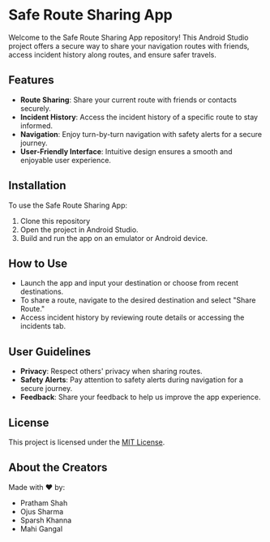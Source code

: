 # Safe Route Sharing App

Welcome to the Safe Route Sharing App repository! This Android Studio project offers a secure way to share your navigation routes with friends, access incident history along routes, and ensure safer travels.

## Features

- **Route Sharing**: Share your current route with friends or contacts securely.
- **Incident History**: Access the incident history of a specific route to stay informed.
- **Navigation**: Enjoy turn-by-turn navigation with safety alerts for a secure journey.
- **User-Friendly Interface**: Intuitive design ensures a smooth and enjoyable user experience.

## Installation

To use the Safe Route Sharing App:

1. Clone this repository
2. Open the project in Android Studio.
3. Build and run the app on an emulator or Android device.

## How to Use

- Launch the app and input your destination or choose from recent destinations.
- To share a route, navigate to the desired destination and select "Share Route."
- Access incident history by reviewing route details or accessing the incidents tab.

## User Guidelines

- **Privacy**: Respect others' privacy when sharing routes.
- **Safety Alerts**: Pay attention to safety alerts during navigation for a secure journey.
- **Feedback**: Share your feedback to help us improve the app experience.

## License

This project is licensed under the [MIT License](LICENSE).

## About the Creators

Made with ❤️ by:
- Pratham Shah
- Ojus Sharma
- Sparsh Khanna
- Mahi Gangal
